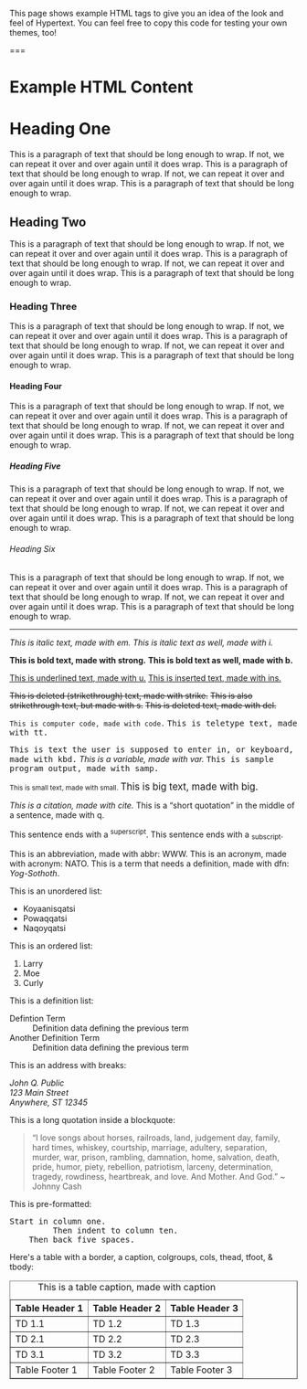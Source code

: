 This page shows example HTML tags to give you an idea of the look and feel of Hypertext.  You can feel free to copy this code for testing your own themes, too!

===

# Example HTML Content

<h1>Heading One</h1>
<p>
  This is a paragraph of text that should be long enough to wrap. If not, we can repeat it over and over again until it does wrap. This is a paragraph of text that should be long enough to wrap. If not, we can repeat it over and over again until it does wrap. This is a paragraph of text that should be long enough to wrap.
</p>
<h2>Heading Two</h2>
<p>
  This is a paragraph of text that should be long enough to wrap. If not, we can repeat it over and over again until it does wrap. This is a paragraph of text that should be long enough to wrap. If not, we can repeat it over and over again until it does wrap. This is a paragraph of text that should be long enough to wrap.
</p>
<h3>Heading Three</h3>
<p>
  This is a paragraph of text that should be long enough to wrap. If not, we can repeat it over and over again until it does wrap. This is a paragraph of text that should be long enough to wrap. If not, we can repeat it over and over again until it does wrap. This is a paragraph of text that should be long enough to wrap.
</p>
<h4>Heading Four</h4>
<p>
  This is a paragraph of text that should be long enough to wrap. If not, we can repeat it over and over again until it does wrap. This is a paragraph of text that should be long enough to wrap. If not, we can repeat it over and over again until it does wrap. This is a paragraph of text that should be long enough to wrap.
</p>
<h5>Heading Five</h5>
<p>
  This is a paragraph of text that should be long enough to wrap. If not, we can repeat it over and over again until it does wrap. This is a paragraph of text that should be long enough to wrap. If not, we can repeat it over and over again until it does wrap. This is a paragraph of text that should be long enough to wrap.
</p>
<h6>Heading Six</h6>
<p>
  This is a paragraph of text that should be long enough to wrap. If not, we can repeat it over and over again until it does wrap. This is a paragraph of text that should be long enough to wrap. If not, we can repeat it over and over again until it does wrap. This is a paragraph of text that should be long enough to wrap.
</p>
<hr>
<p>
  <em>This is italic text, made with em.</em> <i>This is italic text as well, made with i.</i>
</p>
<p>
  <strong>This is bold text, made with strong.</strong> <b>This is bold text as well, made with b.</b>
</p>
<p>
  <u>This is underlined text, made with u.</u> <ins>This is inserted text, made with ins.</ins>
</p>
<p>
  <strike>This is deleted (strikethrough) text, made with strike.</strike> <s>This is also strikethrough text, but made with s.</s> <del>This is deleted text, made with del.</del>
</p>
<p>
  <code>This is computer code, made with code.</code> <tt>This is teletype text, made with tt.</tt>
</p>
<p>
  <kbd>This is text the user is supposed to enter in, or keyboard, made with kbd.</kbd> <var>This is a variable, made with var.</var> <samp>This is sample program output, made with samp.</samp>
</p>
<p>
  <small>This is small text, made with small.</small> <big>This is big text, made with big.</big>
</p>
<p>
  <cite>This is a citation, made with cite.</cite> This is a <q>short quotation</q> in the middle of a sentence, made with q.
</p>
<p>
  This sentence ends with a <sup>superscript</sup>. This sentence ends with a <sub>subscript</sub>.
</p>
<p>
  This is an abbreviation, made with abbr: <abbr>WWW</abbr>. This is an acronym, made with acronym: <acronym>NATO</acronym>. This is a term that needs a definition, made with dfn: <dfn>Yog-Sothoth</dfn>.
</p>
<p>
  This is an unordered list:
</p>
<ul>
  <li>Koyaanisqatsi</li>
  <li>Powaqqatsi</li>
  <li>Naqoyqatsi</li>
</ul>
<p>
  This is an ordered list:
</p>
<ol>
  <li>Larry</li>
  <li>Moe</li>
  <li>Curly</li>
</ol>
<p>
  This is a definition list:
</p>
<dl>
  <dt>Defintion Term</dt>
  <dd>Definition data defining the previous term</dd>
  <dt>Another Definition Term</dt>
  <dd>Definition data defining the previous term</dd>
</dl>
<p>
  This is an address with breaks:
</p>
<address>
  John Q. Public
  <br>123 Main Street
  <br>Anywhere, ST 12345
</address>
<p>
  This is a long quotation inside a blockquote:
</p>
<blockquote>
  <p>
    “I love songs about horses, railroads, land, judgement day, family, hard times, whiskey, courtship, marriage, adultery, separation, murder, war, prison, rambling, damnation, home, salvation, death, pride, humor, piety, rebellion, patriotism, larceny, determination, tragedy, rowdiness, heartbreak, and love. And Mother. And God.” ~ Johnny Cash
  </p>
</blockquote>
<p>
  This is pre-formatted:
</p>
<pre>
Start in column one.
         Then indent to column ten.
    Then back five spaces.
</pre>
<p>
  Here's a table with a border, a caption, colgroups, cols, thead, tfoot, & tbody:
</p>
<table border="1">
  <caption>This is a table caption, made with caption</caption>
  <colgroup span="2">
    <col>
    <col>
  </colgroup>
  <colgroup></colgroup>
  <thead>
    <tr>
      <th>Table Header 1</th>
      <th>Table Header 2</th>
      <th>Table Header 3</th>
    </tr>
  </thead>
  <tfoot>
    <tr>
      <td>Table Footer 1</td>
      <td>Table Footer 2</td>
      <td>Table Footer 3</td>
    </tr>
  </tfoot>
  <tbody>
    <tr>
      <td>TD 1.1</td>
      <td>TD 1.2</td>
      <td>TD 1.3</td>
    </tr>
    <tr>
      <td>TD 2.1</td>
      <td>TD 2.2</td>
      <td>TD 2.3</td>
    </tr>
    <tr>
      <td>TD 3.1</td>
      <td>TD 3.2</td>
      <td>TD 3.3</td>
    </tr>
  </tbody>
</table>